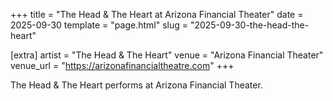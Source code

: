 +++
title = "The Head & The Heart at Arizona Financial Theater"
date = 2025-09-30
template = "page.html"
slug = "2025-09-30-the-head-the-heart"

[extra]
artist = "The Head & The Heart"
venue = "Arizona Financial Theater"
venue_url = "https://arizonafinancialtheatre.com"
+++

The Head & The Heart performs at Arizona Financial Theater.
